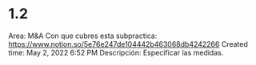 # 1.2

Area: M&A
Con que cubres esta subpractica: https://www.notion.so/5e76e247de104442b463068db4242266 
Created time: May 2, 2022 6:52 PM
Descripción: Especificar las medidas.